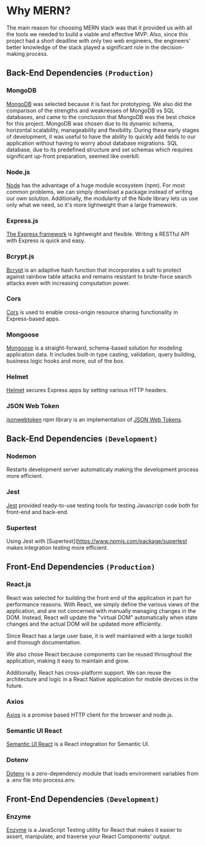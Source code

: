 # Why MERN?
The main reason for choosing MERN stack was that it provided us with all the tools we needed to build a viable and effective MVP. Also, since this project had a short deadline with only two web engineers, the engineers' better knowledge of the stack played a significant role in the decision-making process.

## Back-End Dependencies `(Production)`
### MongoDB
[MongoDB](https://www.mongodb.com/) was selected because it is fast for prototyping. 
We also did the comparison of the strengths and weaknesses of MongoDB vs SQL databases, and came to the conclusion that MongoDB was the best choice for this project. MongoDB was chosen due to its dynamic schema, horizontal scalability, manageability and flexibility. During these early stages of development, it was useful to have the ability to quickly add fields to our application without having to worry about database migrations. SQL database, due to its predefined structure and set schemas which requires significant up-front preparation, seemed like overkill.

### Node.js
[Node](https://nodejs.org/en/) has the advantage of a huge module ecosystem (npm). For most common problems, we can simply download a package instead of writing our own solution. Additionally, the modularity of the Node library lets us use only what we need, so it's more lightweight than a large framework.

### Express.js
[The Express framework](http://expressjs.com/) is lightweight and flexible. Writing a RESTful API with Express is quick and easy.

### Bcrypt.js
[Bcrypt](https://www.npmjs.com/package/bcryptjs) is an adaptive hash function that incorporates a salt to protect against rainbow table attacks and remains resistant to brute-force search attacks even with increasing computation power.

### Cors
[Cors](https://github.com/expressjs/cors) is used to enable cross-origin resource sharing functionality in Express-based apps.

### Mongoose
[Mongoose](https://mongoosejs.com/) is a straight-forward, schema-based solution for modeling application data. It includes built-in type casting, validation, query building, business logic hooks and more, out of the box.

### Helmet
[Helmet](https://helmetjs.github.io/) secures Express apps by setting various HTTP headers.

### JSON Web Token
[jsonwebtoken](https://www.npmjs.com/package/jsonwebtoken) npm library is an implementation of [JSON Web Tokens](https://tools.ietf.org/html/rfc7519).

## Back-End Dependencies `(Development)`
### Nodemon
Restarts development server automaticaly making the development process more efficient.

### Jest
[Jest](https://jestjs.io/) provided ready-to-use testing tools for testing Javascript code both for front-end and back-end. 

### Supertest
Using Jest with [Supertest](https://www.npmjs.com/package/supertest makes integration testing more efficient.

## Front-End Dependencies `(Production)`
### React.js

React was selected for building the front end of the application in part for performance reasons. With React, we simply define the various views of the application, and are not concerned with manually managing changes in the DOM. Instead, React will update the "virtual DOM" automatically when state changes and the actual DOM will be updated more efficiently.

Since React has a large user base, it is well maintained with a large toolkit and thorough documentation.

We also chose React because components can be reused throughout the application, making it easy to maintain and grow.

Additionally, React has cross-platform support. We can reuse the architecture and logic in a React Native application for mobile devices in the future.

### Axios
[Axios](https://www.npmjs.com/package/axios) is a promise based HTTP client for the browser and node.js.

### Semantic UI React
[Semantic UI React](https://www.npmjs.com/package/semantic-ui-react) is a React integration for Semantic UI.

### Dotenv
[Dotenv](https://www.npmjs.com/package/dotenv) is a zero-dependency module that loads environment variables from a .env file into process.env.

## Front-End Dependencies `(Development)`
### Enzyme
[Enzyme](https://github.com/airbnb/enzyme) is a JavaScript Testing utility for React that makes it easier to assert, manipulate, and traverse your React Components' output.
